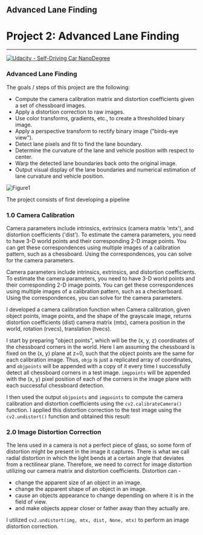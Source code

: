 ## Advanced Lane Finding
# Project 2: Advanced Lane Finding

---
[![Udacity - Self-Driving Car NanoDegree](https://s3.amazonaws.com/udacity-sdc/github/shield-carnd.svg)](http://www.udacity.com/drive)

### **Advanced Lane Finding**

The goals / steps of this project are the following:

* Compute the camera calibration matrix and distortion coefficients given a set of chessboard images.
* Apply a distortion correction to raw images.
* Use color transforms, gradients, etc., to create a thresholded binary image.
* Apply a perspective transform to rectify binary image ("birds-eye view").
* Detect lane pixels and fit to find the lane boundary.
* Determine the curvature of the lane and vehicle position with respect to center.
* Warp the detected lane boundaries back onto the original image.
* Output visual display of the lane boundaries and numerical estimation of lane curvature and vehicle position.


[//]: # (Image References)

![Figure1](https://github.com/silverwhere/Self-Driving-Car-Nanodegree---Udacity/blob/main/Project%202%20-%20Advanced%20Lane%20Finding/output_images/calibration17.jpg)

The project consists of first developing a pipeline

### 1.0 Camera Calibration

Camera parameters include intrinsics, extrinsics (camera matrix 'mtx'), and distortion coefficients ('dist'). To estimate the camera parameters, you need to have 3-D world points and their corresponding 2-D image points. You can get these correspondences using multiple images of a calibration pattern, such as a chessboard. Using the correspondences, you can solve for the camera parameters.

Camera parameters include intrinsics, extrinsics, and distortion coefficients. To estimate the camera parameters, you need to have 3-D world points and their corresponding 2-D image points. You can get these correspondences using multiple images of a calibration pattern, such as a checkerboard. Using the correspondences, you can solve for the camera parameters. 

I developed a camera calibration function when Camera calibration, given object points, image points, and the shape of the grayscale image, returns distortion coefficients (dist) camera matrix (mtx), camera position in the world, rotation (rvecs), translation (tvecs).

I start by preparing "object points", which will be the (x, y, z) coordinates of the chessboard corners in the world. Here I am assuming the chessboard is fixed on the (x, y) plane at z=0, such that the object points are the same for each calibration image.  Thus, `objp` is just a replicated array of coordinates, and `objpoints` will be appended with a copy of it every time I successfully detect all chessboard corners in a test image.  `imgpoints` will be appended with the (x, y) pixel position of each of the corners in the image plane with each successful chessboard detection.  

I then used the output `objpoints` and `imgpoints` to compute the camera calibration and distortion coefficients using the `cv2.calibrateCamera()` function.  I applied this distortion correction to the test image using the `cv2.undistort()` function and obtained this result:



### 2.0 Image Distortion Correction

The lens used in a camera is not a perfect piece of glass, so some form of distortion might be present in the image it captures. There is what we call radial distortion in which the light bends at a certain angle that deviates from a rectilinear plane.  Therefore, we need to correct for image distortion utilizing our camera matrix and distortion coefficients.  Distortion can - 

* change the apparent size of an object in an image.  
* change the apparent shape of an object in an image.  
* cause an objects appearance to change depending on where it is in the field of view.  
* and make objects appear closer or father away than they actually are.

I utilized `cv2.undistort(img, mtx, dist, None, mtx)` to perform an image distortion correction.
       

